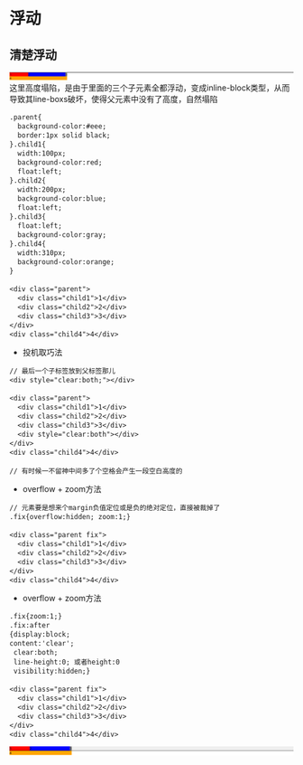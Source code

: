 # 浮动

## 清楚浮动

![字符法对话框](/assets/CSS/浮动/浮动1.png)
这里高度塌陷，是由于里面的三个子元素全都浮动，变成inline-block类型，从而导致其line-boxs破坏，使得父元素中没有了高度，自然塌陷

```
.parent{
  background-color:#eee;
  border:1px solid black;
}.child1{
  width:100px;
  background-color:red;
  float:left;
}.child2{
  width:200px;
  background-color:blue;
  float:left;
}.child3{
  float:left;
  background-color:gray;  
}.child4{
  width:310px;
  background-color:orange;
}

<div class="parent">
  <div class="child1">1</div>
  <div class="child2">2</div>
  <div class="child3">3</div>
</div>
<div class="child4">4</div>
```

* 投机取巧法

```
// 最后一个子标签放到父标签那儿
<div style="clear:both;"></div>

<div class="parent">
  <div class="child1">1</div>
  <div class="child2">2</div>
  <div class="child3">3</div>
  <div style="clear:both"></div>
</div>
<div class="child4">4</div>

// 有时候一不留神中间多了个空格会产生一段空白高度的
```


* overflow + zoom方法

```
// 元素要是想来个margin负值定位或是负的绝对定位，直接被裁掉了
.fix{overflow:hidden; zoom:1;}

<div class="parent fix">
  <div class="child1">1</div>
  <div class="child2">2</div>
  <div class="child3">3</div>
</div>
<div class="child4">4</div>
```

* overflow + zoom方法

```
.fix{zoom:1;}
.fix:after
{display:block; 
content:'clear';
 clear:both; 
 line-height:0; 或者height:0
 visibility:hidden;}

<div class="parent fix">
  <div class="child1">1</div>
  <div class="child2">2</div>
  <div class="child3">3</div>
</div>
<div class="child4">4</div>
```
![字符法对话框](/assets/CSS/浮动/浮动2.png)



